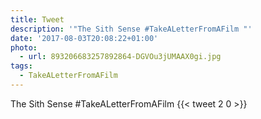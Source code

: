 ```yaml
---
title: Tweet
description: '"The Sith Sense #TakeALetterFromAFilm "'
date: '2017-08-03T20:08:22+01:00'
photo:
  - url: 893206683257892864-DGVOu3jUMAAX0gi.jpg
tags:
  - TakeALetterFromAFilm
---
```

The Sith Sense #TakeALetterFromAFilm 
      {{< tweet 2 0 >}}
    
